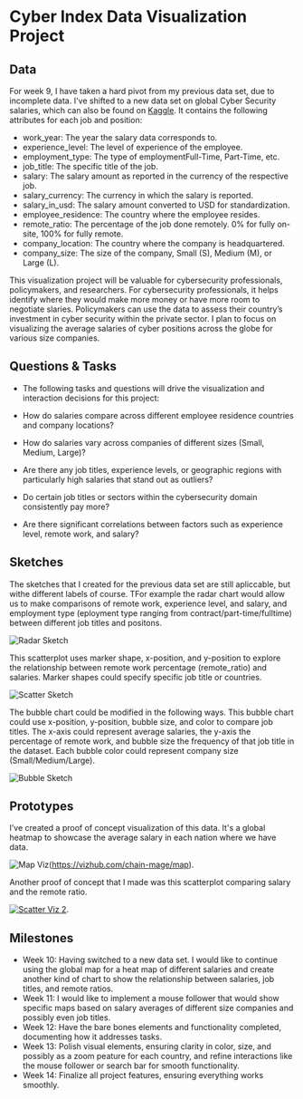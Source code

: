 # Cyber Index Data Visualization Project

## Data

For week 9, I have taken a hard pivot from my previous data set, due to incomplete data. I've shifted to a new data set on global Cyber Security salaries, which can also be found on [Kaggle](https://www.kaggle.com/datasets/deepcontractor/cyber-security-salaries). It contains the following attributes for each job and position:

* work_year: The year the salary data corresponds to.
* experience_level: The level of experience of the employee.
* employment_type: The type of employmentFull-Time, Part-Time, etc.
* job_title: The specific title of the job.
* salary: The salary amount as reported in the currency of the respective job.
* salary_currency: The currency in which the salary is reported.
* salary_in_usd: The salary amount converted to USD for standardization.
* employee_residence: The country where the employee resides.
* remote_ratio: The percentage of the job done remotely. 0% for fully on-site, 100% for fully remote.
* company_location: The country where the company is headquartered.
* company_size: The size of the company, Small (S), Medium (M), or Large (L).

This visualization project will be valuable for cybersecurity professionals, policymakers, and researchers. For cybersecurity professionals, it helps identify where they would make more money or have more room to negotiate slaries. Policymakers can use the data to assess their country’s investment in cyber security within the private sector. I plan to focus on visualizing the average salaries of cyber positions across the globe for various size companies.

## Questions & Tasks

* The following tasks and questions will drive the visualization and interaction decisions for this project:

* How do salaries compare across different employee residence countries and company locations?

* How do salaries vary across companies of different sizes (Small, Medium, Large)?

* Are there any job titles, experience levels, or geographic regions with particularly high salaries that stand out as outliers?

* Do certain job titles or sectors within the cybersecurity domain consistently pay more?

* Are there significant correlations between factors such as experience level, remote work, and salary?

## Sketches

The sketches that I created for the previous data set are still apliccable, but withe different labels of course. TFor example the radar chart would allow us to make comparisons of remote work, experience level, and salary, and employment type (eployment type ranging from contract/part-time/fulltime) between different job titles and positons.

![Radar Sketch](https://github.com/user-attachments/assets/dbd36f86-1eae-4454-bb65-fb675148283b)

This scatterplot uses marker shape, x-position, and y-position to explore the relationship between remote work percentage (remote_ratio) and salaries. Marker shapes could specify specific job title or countries.

![Scatter Sketch](https://github.com/user-attachments/assets/e5a05714-0780-455f-aede-ccc0e8034917)

The bubble chart could be modified in the following ways. This bubble chart could use x-position, y-position, bubble size, and color to compare job titles. The x-axis could represent average salaries, the y-axis the percentage of remote work, and bubble size the frequency of that job title in the dataset. Each bubble color could represent company size (Small/Medium/Large).

![Bubble Sketch](https://github.com/user-attachments/assets/52723e2e-5dcc-4edb-a758-60022fc8d796)

## Prototypes

I’ve created a proof of concept visualization of this data. It's a global heatmap to showcase the average salary in each nation where we have data.

![Map Viz](https://github.com/user-attachments/assets/beda53d8-7bbf-404f-8b39-bc9326d543cb)(https://vizhub.com/chain-mage/map).

Another proof of concept that I made was this scatterplot comparing salary and the remote ratio.

[![Scatter Viz 2](https://github.com/user-attachments/assets/432f93e3-61a7-4d79-bd67-3b624fe1a539)](https://vizhub.com/chain-mage/remotetosalary).



## Milestones
* Week 10: Having switched to a new data set. I would like to continue using the global map for a heat map of different salaries and create another kind of chart to show the relationship between salaries, job titles, and remote ratios.
* Week 11: I would like to implement a mouse follower that would show specific maps based on salary averages of different size companies and possibly even job titles.
* Week 12: Have the bare bones elements and functionality completed, documenting how it addresses tasks.
* Week 13: Polish visual elements, ensuring clarity in color, size, and possibly as a zoom peature for each country, and refine interactions like the mouse follower or search bar for smooth functionality.
* Week 14: Finalize all project features, ensuring everything works smoothly.

